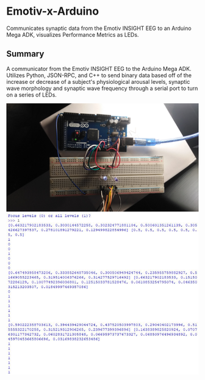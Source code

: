 # Emotiv-x-Arduino
Communicates synaptic data from the Emotiv INSIGHT EEG to an Arduino Mega ADK, visualizes Performance Metrics as LEDs.

## Summary
A communicator from the Emotiv INSIGHT EEG to the Arduino Mega ADK. Utilizes Python, JSON-RPC, and C++ to send binary data based off of the increase or decrease of a subject's physiological arousal levels, synaptic wave morphology and synaptic wave frequency through a serial port to turn on a series of LEDs.

![Breadboard](display_imgs/IMG_20190427_130249.jpg)
![Screenshot](display_imgs/Capture.JPG)

